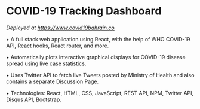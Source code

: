# COVID-19 Tracking Dashboard 

*Deployed at https://www.covid19bahrain.co*

• A full stack web application using React, with the help of WHO COVID-19 API, React hooks, React router, and more.

• Automatically plots interactive graphical displays for COVID-19 disease spread using live case statistics.

• Uses Twitter API to fetch live Tweets posted by Ministry of Health and also contains a separate Discussion Page.

• Technologies: React, HTML, CSS, JavaScript, REST API, NPM, Twitter API, Disqus API, Bootstrap.
